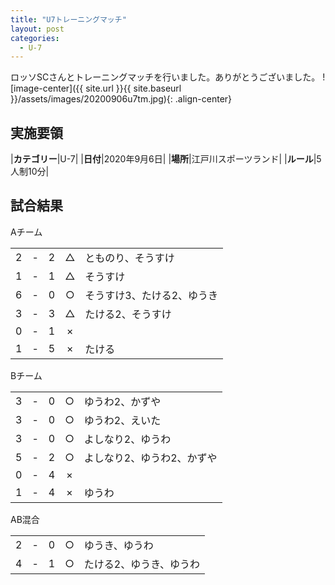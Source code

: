 ```yaml
---
title: "U7トレーニングマッチ"
layout: post
categories:
  - U-7
---
```


ロッソSCさんとトレーニングマッチを行いました。ありがとうございました。
![image-center]({{ site.url }}{{ site.baseurl }}/assets/images/20200906u7tm.jpg){: .align-center}

## 実施要領

|**カテゴリー**|U-7|
|**日付**|2020年9月6日|
|**場所**|江戸川スポーツランド|
|**ルール**|5人制10分|


## 試合結果

Aチーム

|    |   |    |         |    |
|:--:|:-:|:--:|:--:|:--------|
|    2| - |   2|△|とものり、そうすけ|
|    1| - |   1|△|そうすけ|
|    6| - |  0|○|そうすけ3、たける2、ゆうき|
|    3| - |  3|△|たける2、そうすけ |
|    0| - |  1|×||
|    1| - |  5|×|たける|

Bチーム

|    |   |    |         |    |
|:--:|:-:|:--:|:--:|:--------|
|    3| - |   0|○|ゆうわ2、かずや|
|    3| - |   0|○|ゆうわ2、えいた|
|    3| - |  0|○|よしなり2、ゆうわ|
|    5| - |  2|○|よしなり2、ゆうわ2、かずや |
|    0| - |  4|×||
|    1| - |  4|×|ゆうわ|

AB混合

|    |   |    |         |    |
|:--:|:-:|:--:|:--:|:--------|
|    2| - |   0|○|ゆうき、ゆうわ|
|    4| - |   1|○|たける2、ゆうき、ゆうわ|
